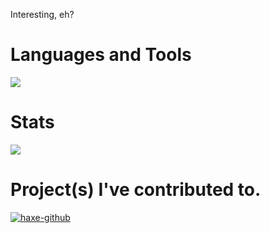 Interesting, eh?

# Languages and Tools

<img src='https://skillicons.dev/icons?i=typescript,javascript,python,lua,haxe,react,nextjs,html,css,tailwind,vscode'/>

# Stats

<img src="https://github-readme-stats.vercel.app/api?username=Hackx2&show_icons=true&theme=dark"><br>

# Project(s) I've contributed to.

["messy I'm aware"]: #
[![haxe-github](https://github-readme-stats.vercel.app/api/pin/?username=guineapiguuhh&repo=haxe-github&theme=dark&show_icons=true)](https://github.com/guineapiguuhh/haxe-github)
